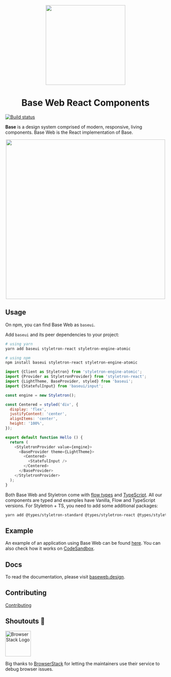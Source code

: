 <p align="center">
  <a href="https://baseweb.design">
    <img width="250px" src="https://res.cloudinary.com/dawr8pobn/image/upload/v1556920604/base-web.svg">
  </a>
</p>

<h1 align="center">Base Web React Components</h1>

[![Build status](https://badge.buildkite.com/92a7500cd98f619621c4801833d8b358c2fd79efc9b98f1b98.svg?branch=master)](https://buildkite.com/uberopensource/baseui)

**Base** is a design system comprised of modern, responsive, living components. Base Web is the React implementation of Base.

<p align="center">
  <a href="https://baseweb.design">
    <img width="500px" src="https://i.imgur.com/UaRZdTq.png">
  </a>
</p>

## Usage

On npm, you can find Base Web as `baseui`.

Add `baseui` and its peer dependencies to your project:

```bash
# using yarn
yarn add baseui styletron-react styletron-engine-atomic

# using npm
npm install baseui styletron-react styletron-engine-atomic
```

```javascript
import {Client as Styletron} from 'styletron-engine-atomic';
import {Provider as StyletronProvider} from 'styletron-react';
import {LightTheme, BaseProvider, styled} from 'baseui';
import {StatefulInput} from 'baseui/input';

const engine = new Styletron();

const Centered = styled('div', {
  display: 'flex',
  justifyContent: 'center',
  alignItems: 'center',
  height: '100%',
});

export default function Hello () {
  return (
    <StyletronProvider value={engine}>
      <BaseProvider theme={LightTheme}>
        <Centered>
          <StatefulInput />
        </Centered>
      </BaseProvider>
    </StyletronProvider>
  );
}
```

Both Base Web and Styletron come with [flow types](https://flow.org/) and [TypeScript](https://www.typescriptlang.org/index.html). All our components are typed and examples have Vanilla, Flow and TypeScript versions. For Styletron + TS, you need to add some additional packages:

```bash
yarn add @types/styletron-standard @types/styletron-react @types/styletron-engine-atomic
```

## Example

An example of an application using Base Web can be found [here](https://github.com/tajo/fusion-baseui). You can also check how it works on [CodeSandbox](https://codesandbox.io/s/patient-sky-nn8t7).

## Docs

To read the documentation, please visit [baseweb.design](https://baseweb.design).

## Contributing

[Contributing](CONTRIBUTING.md)

## Shoutouts 🙏

<img src="https://raw.githubusercontent.com/tajo/react-movable/master/assets/browserstack-logo.png?raw=true" height="80" title="BrowserStack Logo" alt="BrowserStack Logo" />

Big thanks to [BrowserStack](https://www.browserstack.com) for letting the maintainers use their service to debug browser issues.
